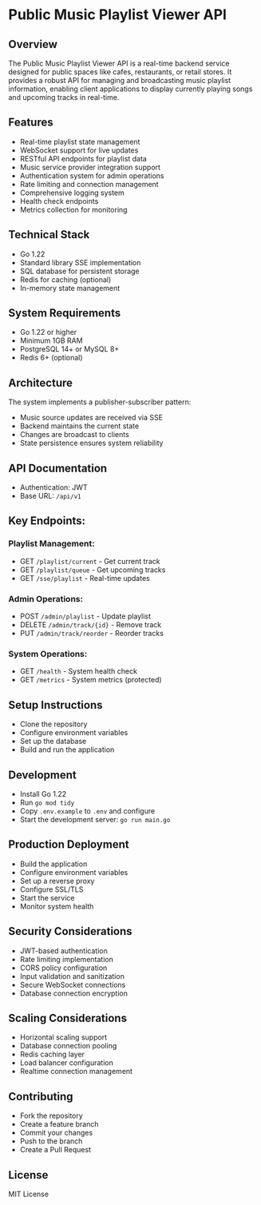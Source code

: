 # Public Music Playlist Viewer API

## Overview

The Public Music Playlist Viewer API is a real-time backend service designed for public spaces like cafes, restaurants, or retail stores. It provides a robust API for managing and broadcasting music playlist information, enabling client applications to display currently playing songs and upcoming tracks in real-time.

## Features

- Real-time playlist state management
- WebSocket support for live updates
- RESTful API endpoints for playlist data
- Music service provider integration support
- Authentication system for admin operations
- Rate limiting and connection management
- Comprehensive logging system
- Health check endpoints
- Metrics collection for monitoring

## Technical Stack

- Go 1.22
- Standard library SSE implementation
- SQL database for persistent storage
- Redis for caching (optional)
- In-memory state management

## System Requirements

- Go 1.22 or higher
- Minimum 1GB RAM
- PostgreSQL 14+ or MySQL 8+
- Redis 6+ (optional)

## Architecture

The system implements a publisher-subscriber pattern:

- Music source updates are received via SSE
- Backend maintains the current state
- Changes are broadcast to clients
- State persistence ensures system reliability

## API Documentation

- Authentication: JWT
- Base URL: `/api/v1`

## Key Endpoints:

### Playlist Management:

- GET `/playlist/current` - Get current track
- GET `/playlist/queue` - Get upcoming tracks
- GET `/sse/playlist` - Real-time updates


### Admin Operations:

- POST `/admin/playlist` - Update playlist
- DELETE `/admin/track/{id}` - Remove track
- PUT `/admin/track/reorder` - Reorder tracks


### System Operations:

- GET `/health` - System health check
- GET `/metrics` - System metrics (protected)

## Setup Instructions

- Clone the repository
- Configure environment variables
- Set up the database
- Build and run the application

## Development

- Install Go 1.22
- Run `go mod tidy`
- Copy `.env.example` to `.env` and configure
- Start the development server: `go run main.go`

## Production Deployment

- Build the application
- Configure environment variables
- Set up a reverse proxy
- Configure SSL/TLS
- Start the service
- Monitor system health

## Security Considerations

- JWT-based authentication
- Rate limiting implementation
- CORS policy configuration
- Input validation and sanitization
- Secure WebSocket connections
- Database connection encryption

## Scaling Considerations

- Horizontal scaling support
- Database connection pooling
- Redis caching layer
- Load balancer configuration
- Realtime connection management

## Contributing

- Fork the repository
- Create a feature branch
- Commit your changes
- Push to the branch
- Create a Pull Request

## License
MIT License